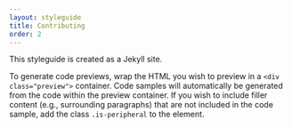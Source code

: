 ```yaml
---
layout: styleguide
title: Contributing
order: 2
---
```


This styleguide is created as a Jekyll site.

To generate code previews, wrap the HTML you wish to preview in a `<div class="preview">` container. Code samples will automatically be generated from the code within the preview container. If you wish to include filler content (e.g., surrounding paragraphs) that are not included in the code sample, add the class `.is-peripheral` to the element.
